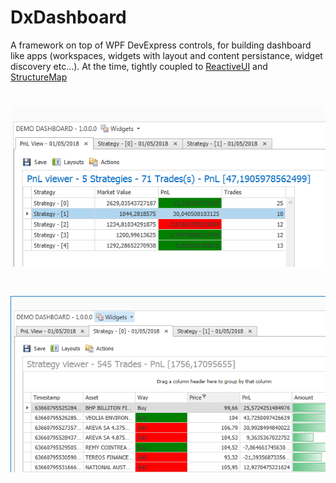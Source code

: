 # DxDashboard

A framework on top of WPF DevExpress controls, for building dashboard like apps (workspaces, widgets with layout and content persistance, widget discovery etc...).
At the time, tightly coupled to [ReactiveUI](https://github.com/reactiveui/ReactiveUI) and [StructureMap](https://github.com/structuremap/structuremap)

# ![Alt text](doc/dashboard.png "Demo Dashboard")


# ![Alt text](doc/dashboard2.png "Demo Workspace")
